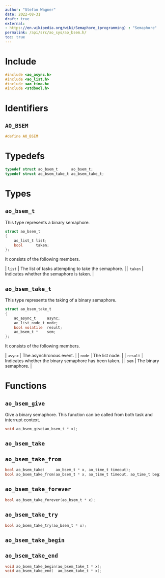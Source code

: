 ```yaml
---
author: "Stefan Wagner"
date: 2022-08-31
draft: true
external:
- https://en.wikipedia.org/wiki/Semaphore_(programming) : "Semaphore"
permalink: /api/src/ao_sys/ao_bsem.h/
toc: true
---
```


# Include

```c
#include <ao_async.h>
#include <ao_list.h>
#include <ao_time.h>
#include <stdbool.h>
```

# Identifiers

## `AO_BSEM`

```c
#define AO_BSEM
```

# Typedefs

```c
typedef struct ao_bsem_t      ao_bsem_t;
typedef struct ao_bsem_take_t ao_bsem_take_t;
```

# Types

## `ao_bsem_t`

This type represents a binary semaphore.

```c
struct ao_bsem_t
{
    ao_list_t list;
    bool      taken;
};
```

It consists of the following members.

| `list` | The list of tasks attempting to take the semaphore. |
| `taken` | Indicates whether the semaphore is taken. |

## `ao_bsem_take_t`

This type represents the taking of a binary semaphore.

```c
struct ao_bsem_take_t
{
    ao_async_t     async;
    ao_list_node_t node;
    bool volatile  result;
    ao_bsem_t *    sem;
};
```

It consists of the following members.

| `async` | The asynchronous event. |
| `node` | The list node. |
| `result` | Indicates whether the binary semaphore has been taken. |
| `sem` | The binary semaphore. |

# Functions

## `ao_bsem_give`

Give a binary semaphore. This function can be called from both task and interrupt context.

```c
void ao_bsem_give(ao_bsem_t * x);
```

## `ao_bsem_take`
## `ao_bsem_take_from`

```c
bool ao_bsem_take(     ao_bsem_t * x, ao_time_t timeout);
bool ao_bsem_take_from(ao_bsem_t * x, ao_time_t timeout, ao_time_t beginning);
```

## `ao_bsem_take_forever`

```c
bool ao_bsem_take_forever(ao_bsem_t * x);
```

## `ao_bsem_take_try`

```c
bool ao_bsem_take_try(ao_bsem_t * x);
```

## `ao_bsem_take_begin`
## `ao_bsem_take_end`

```c
void ao_bsem_take_begin(ao_bsem_take_t * x);
void ao_bsem_take_end(  ao_bsem_take_t * x);
```
